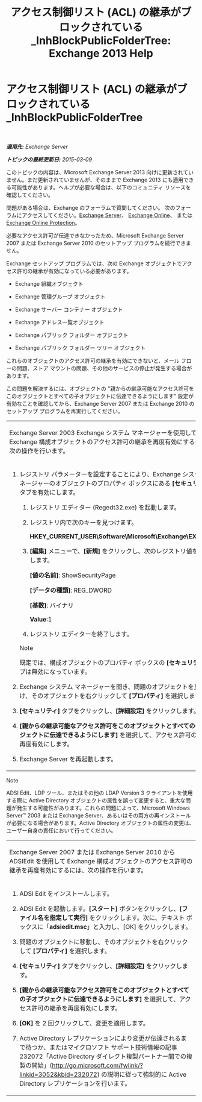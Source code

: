 ﻿---
title: 'アクセス制御リスト (ACL) の継承がブロックされている_InhBlockPublicFolderTree: Exchange 2013 Help'
TOCTitle: アクセス制御リスト (ACL) の継承がブロックされている_InhBlockPublicFolderTree
ms:assetid: e3b89c8a-d6f8-4864-8bf0-35a78ce87cc4
ms:mtpsurl: https://technet.microsoft.com/ja-jp/library/ms.exch.setupreadiness.inhblockpublicfoldertree(v=EXCHG.150)
ms:contentKeyID: 48270160
ms.date: 04/24/2018
mtps_version: v=EXCHG.150
ms.translationtype: HT
---

# アクセス制御リスト (ACL) の継承がブロックされている\_InhBlockPublicFolderTree

 

_**適用先:** Exchange Server_

_**トピックの最終更新日:** 2015-03-09_

このトピックの内容は、Microsoft Exchange Server 2013 向けに更新されていません。まだ更新されていませんが、そのままで Exchange 2013 にも適用できる可能性があります。ヘルプが必要な場合は、以下のコミュニティ リソースを確認してください。

問題がある場合は、Exchange のフォーラムで質問してください。 次のフォーラムにアクセスしてください。[Exchange Server](https://go.microsoft.com/fwlink/p/?linkid=60612)、 [Exchange Online](https://go.microsoft.com/fwlink/p/?linkid=267542)、 または [Exchange Online Protection](https://go.microsoft.com/fwlink/p/?linkid=285351)。

必要なアクセス許可が伝達できなかったため、Microsoft Exchange Server 2007 または Exchange Server 2010 のセットアップ プログラムを続行できません。

Exchange セットアップ プログラムでは、次の Exchange オブジェクトでアクセス許可の継承が有効になっている必要があります。

  - Exchange 組織オブジェクト

  - Exchange 管理グループ オブジェクト

  - Exchange サーバー コンテナー オブジェクト

  - Exchange アドレス一覧オブジェクト

  - Exchange パブリック フォルダー オブジェクト

  - Exchange パブリック フォルダー ツリー オブジェクト

これらのオブジェクトのアクセス許可の継承を有効にできないと、メール フローの問題、ストア マウントの問題、その他のサービスの停止が発生する場合があります。

この問題を解決するには、オブジェクトの "親からの継承可能なアクセス許可をこのオブジェクトとすべての子オブジェクトに伝達できるようにします" 設定が有効なことを確認してから、Exchange Server 2007 または Exchange 2010 のセットアップ プログラムを再実行してください。


<table>
<colgroup>
<col style="width: 100%" />
</colgroup>
<tbody>
<tr class="odd">
<td><p>Exchange Server 2003 Exchange システム マネージャーを使用して Exchange 構成オブジェクトのアクセス許可の継承を再度有効にするには、次の操作を行います。</p></td>
</tr>
<tr class="even">
<td><ol>
<li><p>レジストリ パラメーターを設定することにより、Exchange システム マネージャーのオブジェクトのプロパティ ボックスにある <strong>[セキュリティ]</strong> タブを有効にします。</p>
<ol>
<li><p>レジストリ エディター (Regedt32.exe) を起動します。</p></li>
<li><p>レジストリ内で次のキーを見つけます。</p>
<p><strong>HKEY_CURRENT_USER\Software\Microsoft\Exchange\EXAdmin</strong></p></li>
<li><p><strong>[編集]</strong> メニューで、<strong>[新規]</strong> をクリックし、次のレジストリ値を追加します。</p>
<p><strong>[値の名前]</strong>: ShowSecurityPage</p>
<p><strong>[データの種類]</strong>: REG_DWORD</p>
<p><strong>[基数]</strong>: バイナリ</p>
<p><strong>Value</strong>:1</p></li>
<li><p>レジストリ エディターを終了します。</p></li>
</ol>

> [!NOTE]
> 既定では、構成オブジェクトのプロパティ ボックスの <STRONG>[セキュリティ]</STRONG> タブは無効になっています。


</li>
<li><p>Exchange システム マネージャーを開き、問題のオブジェクトを見つけ、そのオブジェクトを右クリックして <strong>[プロパティ]</strong> を選択します。</p></li>
<li><p><strong>[セキュリティ]</strong> タブをクリックし、<strong>[詳細設定]</strong> をクリックします。</p></li>
<li><p><strong>[親からの継承可能なアクセス許可をこのオブジェクトとすべての子オブジェクトに伝達できるようにします]</strong> を選択して、アクセス許可の継承を再度有効にします。</p></li>
<li><p>Exchange Server を再起動します。</p></li>
</ol></td>
</tr>
</tbody>
</table>



> [!NOTE]
> ADSI Edit、LDP ツール、またはその他の LDAP Version&nbsp;3 クライアントを使用する際に Active Directory オブジェクトの属性を誤って変更すると、重大な問題が発生する可能性があります。これらの問題によって、Microsoft Windows Server™ 2003 または Exchange Server、あるいはその両方の再インストールが必要になる場合があります。Active&nbsp;Directory オブジェクトの属性の変更は、ユーザー自身の責任において行ってください。




<table>
<colgroup>
<col style="width: 100%" />
</colgroup>
<tbody>
<tr class="odd">
<td><p>Exchange Server 2007 または Exchange Server 2010 から ADSIEdit を使用して Exchange 構成オブジェクトのアクセス許可の継承を再度有効にするには、次の操作を行います。</p></td>
</tr>
<tr class="even">
<td><ol>
<li><p>ADSI Edit をインストールします。</p></li>
<li><p>ADSI Edit を起動します。<strong>[スタート]</strong> ボタンをクリックし、<strong>[ファイル名を指定して実行]</strong> をクリックします。次に、テキスト ボックスに「<strong>adsiedit.msc</strong>」と入力し、[OK] をクリックします。</p></li>
<li><p>問題のオブジェクトに移動し、そのオブジェクトを右クリックして <strong>[プロパティ]</strong> を選択します。</p></li>
<li><p><strong>[セキュリティ]</strong> タブをクリックし、<strong>[詳細設定]</strong> をクリックします。</p></li>
<li><p><strong>[親からの継承可能なアクセス許可をこのオブジェクトとすべての子オブジェクトに伝達できるようにします]</strong> を選択して、アクセス許可の継承を再度有効にします。</p></li>
<li><p><strong>[OK]</strong> を 2 回クリックして、変更を適用します。</p></li>
<li><p>Active Directory レプリケーションにより変更が伝達されるまで待つか、またはマイクロソフト サポート技術情報の記事 232072「Active Directory ダイレクト複製パートナー間での複製の開始」(<a href="http://go.microsoft.com/fwlink/?linkid=3052&kbid=232072" class="uri">http://go.microsoft.com/fwlink/?linkid=3052&amp;kbid=232072</a>) の説明に従って強制的に Active Directory レプリケーションを行います。</p></li>
</ol></td>
</tr>
</tbody>
</table>

